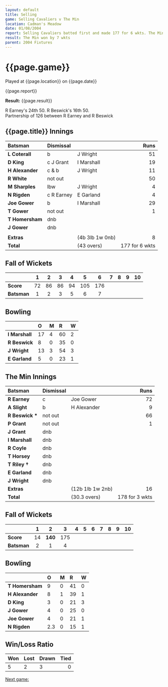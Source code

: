 ```yaml
---
layout: default
title: Selling
game: Selling Cavaliers v The Min
location: Cadman's Meadow
date: 01/08/2004
report: Selling Cavaliers batted first and made 177 for 6 wkts. The Min replied with 178 for 3 wkts
result: The Min won by 7 wkts
parent: 2004 Fixtures
---
```


# {{page.game}}

Played at {{page.location}} on {{page.date}}

{{page.report}}

**Result:** {{page.result}}

R Earney's 24th 50. R Beswick's 16th 50.<br />
Partnership of 126 between R Earney and R Beswick

## {{page.title}} Innings


| Batsman | Dismissal |  | Runs |
|:---|:---|---|---:|
| **L Coterall** | b | J Wright | 51 |
| **D King** | c J Grant | I Marshall | 19 |
| **H Alexander** | c & b | J Wright | 11 |
| **R White** | not out |  | 50 |
| **M Sharples** | lbw | J Wright | 4 |
| **N Rigden** | c R Earney | E Garland | 4 |
| **Joe Gower** | b | I Marshall | 29 |
| **T Gower** | not out |  | 1 |
| **T Homersham** | dnb |  |  |
| **J Gower** | dnb |  |  |
|  |  |  |  |
| **Extras** | | (4b 3lb 1w 0nb) | 8 |
| **Total** | | (43 overs) | 177 for 6 wkts |

## Fall of Wickets

| | 1 | 2 | 3 | 4 | 5 | 6 | 7 | 8 | 9 | 10 |
|---|:---:|:---:|:---:|:---:|:---:|:---:|:---:|:---:|:---:|:---:|
| **Score** | 72 | 86 | 86 | 94 | 105 | 176 |  |  |  |  |
| **Batsman** | 1 | 2 | 3 | 5 | 6 | 7 |  |  |  |  |

## Bowling

| | O | M | R | W |
|---|:---|:---|:---|:---|
| **I Marshall** | 17 | 4 | 60 | 2 |
| **R Beswick** | 8 | 0 | 35 | 0 |
| **J Wright** | 13 | 3 | 54 | 3 |
| **E Garland** | 5 | 0 | 23 | 1 |

## The Min Innings

| Batsman | Dismissal |  | Runs |
|:---|:---|---|---:|
| **R Earney** | c | Joe Gower | 72 |
| **A Slight** | b | H Alexander | 9 |
| **R Beswick &#42;** | not out |  | 66 |
| **P Grant** | not out |  | 1 |
| **J Grant** | dnb |  |  |
| **I Marshall** | dnb |  |  |
| **R Coyle** | dnb |  |  |
| **T Horsey** | dnb |  |  |
| **T Riley &#8224;** | dnb |  |  |
| **E Garland** | dnb |  |  |
| **J Wright** | dnb |  |  |
| **Extras** | | (12b 1lb 1w 2nb) | 16 |
| **Total** | | (30.3 overs) | 178 for 3 wkts |

## Fall of Wickets

| | 1 | 2 | 3 | 4 | 5 | 6 | 7 | 8 | 9 | 10 |
|---|:---:|:---:|:---:|:---:|:---:|:---:|:---:|:---:|:---:|:---:|
| **Score** | 14 | **140** | 175 |  |  |  |  |  |  |  |
| **Batsman** | 2 | 1 | 4 |  |  |  |  |  |  |  |

## Bowling

| | O | M | R | W |
|---|:---|:---|:---|:---|
| **T Homersham** | 9 | 0 | 41 | 0 |
| **H Alexander** | 8 | 1 | 39 | 1 |
| **D King** | 3 | 0 | 21 | 3 |
| **J Gower** | 4 | 0 | 25 | 0 |
| **Joe Gower** | 4 | 0 | 21 | 1 |
| **N Rigden** | 2.3 | 0 | 15 | 1 |

## Win/Loss Ratio

| Won | Lost | Drawn | Tied |
|:---|:---|:---|---:|
| 5 | 2 | 3 | 0 |

[Next game:]({{page.next}})
